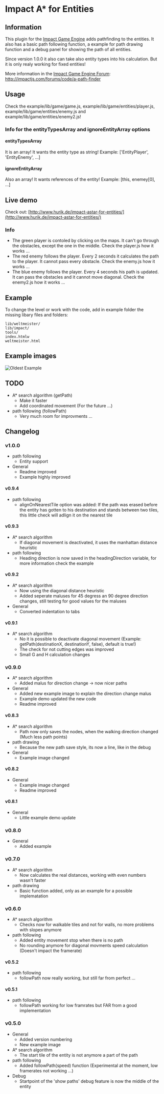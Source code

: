 # Impact A* for Entities

## Information
This plugin for the [Impact Game Engine](http://impactjs.com/) adds pathfinding to the entities. It also has a basic path following function, a example for path drawing function and a debug panel for showing the path of all entities.

Since version 1.0.0 it also can take also entity types into his calculation. But it is only realy working for fixed entities!

More information in the [Impact Game Engine Forum](http://impactjs.com/forums/): http://impactjs.com/forums/code/a-path-finder


## Usage
Check the example/lib/game/game.js, example/lib/game/entities/player.js, example/lib/game/entities/enemy.js and example/lib/game/entities/enemy2.js!

### Info for the entityTypesArray and ignoreEntityArray options
#### entityTypesArray
It is an array! It wants the entity type as string! Example: ['EntityPlayer', 'EntityEnemy', ...]

#### ignoreEntityArray
Also an array! It wants references of the entity! Example: [this, enemey[0], ...]


## Live demo
Check out: [http://www.hurik.de/impact-astar-for-entities/](http://www.hurik.de/impact-astar-for-entities/)

### Info
* The green player is contoled by clicking on the maps. It can't go through the obstacles, except the one in the middle. Check the player.js how it works ...
* The red enemy follows the player. Every 2 seconds it calculates the path to the player. It cannot pass every obstacle. Check the enemy.js how it works ...
* The blue enemy follows the player. Every 4 seconds his path is updated. It can pass the obstacles and it cannot move diagonal. Check the enemy2.js how it works ...


## Example
To change the level or work with the code, add in example folder the missing libary files and folders:
```
lib/weltmeister/
lib/impact/
tools/
index.htmlw
weltmeister.html
```

## Example images
![Oldest Example](/hurik/impact-astar-for-entities/raw/master/example.png)


## TODO
* A* search algorithm (getPath)
	* Make it faster
	* Add coordinated movement (For the future ...)
* path following (followPath)
	* Very much room for improvments ...


## Changelog
### v1.0.0
* path following
	* Entity support
* General
	* Readme improved
	* Example highly improved

#### v0.9.4
* path following
	* alignOnNearestTile option was added: If the path was erased before the entity has gotten to his destination and stands between two tiles, this little check will adlign it on the nearest tile

#### v0.9.3
* A* search algorithm
	* If diagonal movement is deactivated, it uses the manhattan distance heuristic
* path following
	* Heading direction is now saved in the headingDirection variable, for more information check the example

#### v0.9.2
* A* search algorithm
	* Now using the diagonal distance heuristic
	* Added seperate maluses for 45 degress an 90 degree direction changes, still testing for good values for the maluses
* General
	* Converted indentation to tabs

#### v0.9.1
* A* search algorithm
	* No it is possible to deactivate diagonal movement (Example: getPath(destinationX, destinationY, false), default is true!) 
	* The check for not cutting edges was improved
	* Small G and H calculation changes

### v0.9.0
* A* search algorithm
	* Added malus for direction change -> now nicer paths
* General
	* Added new example image to explain the direction change malus
	* Example demo updated the new code
	* Readme improved

#### v0.8.3
* A* search algorithm
	* Path now only saves the nodes, when the walking direction changed (Much less path points)
* path drawing
	* Because the new path save style, its now a line, like in the debug
* General
	* Example image changed

#### v0.8.2
* General
	* Example image changed
	* Readme improved

#### v0.8.1
* General
	* Little example demo update

### v0.8.0
* General
	* Added example

### v0.7.0
* A* search algorithm
	* Now calculates the real distances, working with even numbers wasn't faster
* path drawing
	* Basic function added, only as an example for a possible implematation

### v0.6.0
* A* search algorithm
	* Checks now for walkable tiles and not for walls, no more problems with slopes anymore 
* path following
	* Added entity movement stop when there is no path
	* No rounding anymore for diagonal movments speed calculation (Doesn't impact the framerate)

#### v0.5.2
* path following
	* followPath now really working, but still far from perfect ...

#### v0.5.1
* path following
	* followPath working for low framrates but FAR from a good implementation

### v0.5.0
* General
	* Added version numbering
	* New example image
* A* search algorithm
	* The start tile of the entity is not anymore a part of the path
* path following
	* Added followPath(speed) function (Experimental at the moment, low framerates not working ...)
* Debug
	* Startpoint of the 'show paths' debug feature is now the middle of the entity